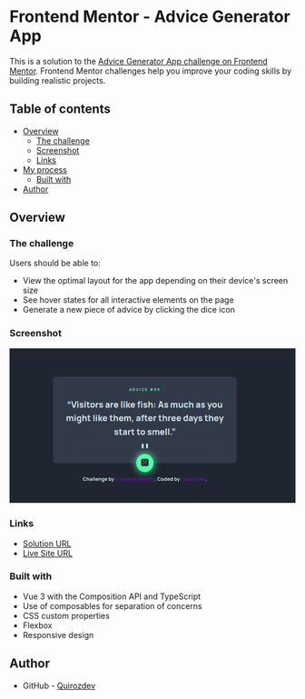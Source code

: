 # Frontend Mentor - Advice Generator App

This is a solution to the <a href="https://www.frontendmentor.io/challenges/advice-generator-app-QdUG-13db" target="_blank">Advice Generator App challenge on Frontend Mentor</a>. Frontend Mentor challenges help you improve your coding skills by building realistic projects.

## Table of contents

- [Overview](#overview)
  - [The challenge](#the-challenge)
  - [Screenshot](#screenshot)
  - [Links](#links)
- [My process](#my-process)
  - [Built with](#built-with)
- [Author](#author)

## Overview

### The challenge

Users should be able to:

- View the optimal layout for the app depending on their device's screen size
- See hover states for all interactive elements on the page
- Generate a new piece of advice by clicking the dice icon

### Screenshot

<img src="./screenshot.png" alt="Project Screenshot" />

### Links

- <a href="https://github.com/Quirozdev/Advice-Generator-Vue" target="_blank">Solution URL</a>
- <a href="https://quirozdev.github.io/Advice-Generator-Vue/" target="_blank">Live Site URL</a>

### Built with

- Vue 3 with the Composition API and TypeScript
- Use of composables for separation of concerns
- CSS custom properties
- Flexbox
- Responsive design

## Author

- GitHub - <a href="https://github.com/Quirozdev" target="_blank">Quirozdev</a>
